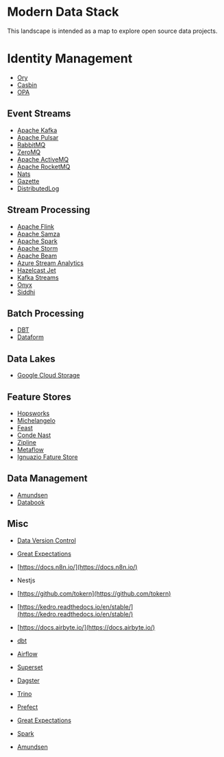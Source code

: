 # Modern Data Stack

This landscape is intended as a map to explore open source data projects.

# Identity Management
- [Ory](https://www.ory.sh/)
- [Casbin](https://casbin.org/)
- [OPA](https://www.openpolicyagent.org/)

## Event Streams
- [Apache Kafka](https://kafka.apache.org/)
- [Apache Pulsar](https://pulsar.apache.org/)
- [RabbitMQ](https://www.rabbitmq.com/)
- [ZeroMQ](https://zeromq.org/)
- [Apache ActiveMQ](https://activemq.apache.org/)
- [Apache RocketMQ](https://rocketmq.apache.org/)
- [Nats](https://nats.io/)
- [Gazette](https://gazette.readthedocs.io/en/latest/)
- [DistributedLog](http://bookkeeper.apache.org/distributedlog/)

## Stream Processing
- [Apache Flink](https://flink.apache.org/)
- [Apache Samza]()
- [Apache Spark]()
- [Apache Storm]()
- [Apache Beam]()
- [Azure Stream Analytics]()
- [Hazelcast Jet]()
- [Kafka Streams]()
- [Onyx]()
- [Siddhi]()

## Batch Processing 
- [DBT](getdbt.com)
- [Dataform](https://dataform.co/)

## Data Lakes
- [Google Cloud Storage]()

## Feature Stores
- [Hopsworks](https://github.com/logicalclocks/hopsworks)
- [Michelangelo](https://eng.uber.com/michelangelo-model-representation/)
- [Feast](https://github.com/gojek/feast)
- [Conde Nast](https://technology.condenast.com/story/accelerating-machine-learning-with-the-feature-store-service)
- [Zipline](https://www.topbots.com/zipline-data-management-framework-by-airbnb/)
- [Metaflow](https://www.youtube.com/watch?v=fOSZuONmLbA&feature=youtu.be)
- [Ignuazio Fature Store](https://www.iguazio.com/featurestore/)

## Data Management
- [Amundsen]()
- [Databook]()


## Misc

- [Data Version Control](https://dvc.org/doc) 
- [Great Expectations](https://greatexpectations.io/)
- [https://docs.n8n.io/](https://docs.n8n.io/)
- Nestjs

- [https://github.com/tokern](https://github.com/tokern)
- [https://kedro.readthedocs.io/en/stable/](https://kedro.readthedocs.io/en/stable/)

- [https://docs.airbyte.io/](https://docs.airbyte.io/)
- [dbt]()
- [Airflow]()
- [Superset]()
- [Dagster]()
- [Trino]()
- [Prefect]()
- [Great Expectations]()
- [Spark]()
- [Amundsen]()


